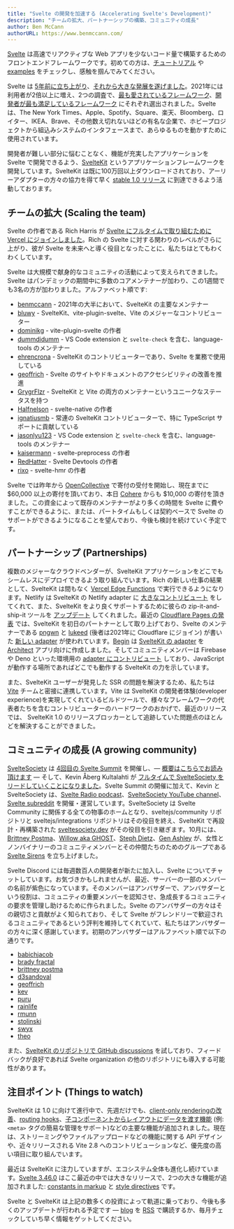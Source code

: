 ```yaml
---
title: "Svelte の開発を加速する (Accelerating Svelte's Development)"
description: "チームの拡大、パートナーシップの構築、コミュニティの成長"
author: Ben McCann
authorURL: https://www.benmccann.com/
---
```


[Svelte](/) は高速でリアクティブな Web アプリを少ないコード量で構築するためのフロントエンドフレームワークです。初めての方は、[チュートリアル](/tutorial) や [examples](/examples) をチェックし、感触を掴んでみてください。

Svelte は [5年前に立ち上がり](https://news.ycombinator.com/item?id=13069841)、[それから大きな発展を遂げました](https://www.youtube.com/watch?v=YeY5M29-WcY)。2021年には利用者が2倍以上に増え、2つの調査で、[最も愛されているフレームワーク](https://insights.stackoverflow.com/survey/2021#section-most-loved-dreaded-and-wanted-web-frameworks)、[開発者が最も満足しているフレームワーク](https://2020.stateofjs.com/en-US/technologies/front-end-frameworks/) にそれぞれ選出されました。Svelte は、The New York Times、Apple、Spotify、Square、楽天、Bloomberg、ロイター、IKEA、Brave、その他数え切れないほどの有名な企業で、ホビープロジェクトから組込みシステムのインタフェースまで、あらゆるものを動かすために使用されています。

開発者が難しい部分に悩むことなく、機能が充実したアプリケーションを Svelte で開発できるよう、[SvelteKit](https://kit.svelte.jp/) というアプリケーションフレームワークを開発しています。SvelteKit は既に100万回以上ダウンロードされており、アーリーアダプターの方々の協力を得て早く [stable 1.0 リリース](https://github.com/sveltejs/kit/issues?q=is%3Aopen+is%3Aissue+milestone%3A1.0) に到達できるよう活動しております。

## チームの拡大 (Scaling the team)

Svelte の作者である Rich Harris が [Svelte にフルタイムで取り組むために Vercel にジョインしました](https://vercel.com/blog/vercel-welcomes-rich-harris-creator-of-svelte)。Rich の Svelte に対する関わりのレベルがさらに上がり、彼が Svelte を未来へと導く役目となったことに、私たちはとてもわくわくしています。

Svelte は大規模で献身的なコミュニティの活動によって支えられてきました。Svelte はパンデミックの期間中に多数のコアメンテナーが加わり、この1週間でも3名の方が加わりました。アルファベット順です:

- [benmccann](https://github.com/benmccann) - 2021年の大半において、SvelteKit の主要なメンテナー
- [bluwy](https://github.com/bluwy) - SvelteKit、vite-plugin-svelte、Vite のメジャーなコントリビューター
- [dominikg](https://github.com/dominikg) - vite-plugin-svelte の作者
- [dummdidumm](https://github.com/dummdidumm) - VS Code extension と `svelte-check` を含む、language-tools のメンテナー
- [ehrencrona](https://github.com/ehrencrona) - SvelteKit のコントリビューターであり、Svelte を業務で使用している
- [geoffrich](https://github.com/geoffrich) - Svelte のサイトやドキュメントのアクセシビリティの改善を推進
- [GrygrFlzr](https://github.com/GrygrFlzr) - SvelteKit と Vite の両方のメンテナーというユニークなステータスを持つ
- [Halfnelson](https://github.com/Halfnelson) - svelte-native の作者
- [ignatiusmb](https://github.com/ignatiusmb) - 常連の SvelteKit コントリビューターで、特に TypeScript サポートに貢献している
- [jasonlyu123](https://github.com/jasonlyu123) - VS Code extension と `svelte-check` を含む、language-tools のメンテナー
- [kaisermann](https://github.com/kaisermann) - svelte-preprocess の作者
- [RedHatter](https://github.com/RedHatter) - Svelte Devtools の作者
- [rixo](https://github.com/rixo) - svelte-hmr の作者

Svelte では昨年から [OpenCollective](https://opencollective.com/svelte) で寄付の受付を開始し、現在までに $60,000 以上の寄付を頂いており、本日 [Cohere](https://cohere.ai/) からも $10,000 の寄付を頂きました。この資金によって既存のメンテナーがより多くの時間を Svelte に費やすことができるように、または、パートタイムもしくは契約ベースで Svelte のサポートができるようになることを望んでおり、今後も検討を続けていく予定です。

## パートナーシップ (Partnerships)

複数のメジャーなクラウドベンダーが、SvelteKit アプリケーションをどこでもシームレスにデプロイできるよう取り組んでいます。Rich の新しい仕事の結果として、SvelteKit は間もなく [Vercel Edge Functions](https://vercel.com/features/edge-functions) で実行できるようになります。Netlify は SvelteKit の Netlify adapter に [大きなコントリビュート](https://github.com/sveltejs/kit/pull/2113) をしてくれて、また、SvelteKit をより良くサポートするために彼らの zip-it-and-ship-it ツールを [アップデート](https://github.com/dependents/node-precinct/pull/88) してくれました。最近の [Cloudflare Pages の発表](https://blog.cloudflare.com/cloudflare-pages-goes-full-stack/) では、SvelteKit を初日のパートナーとして取り上げており、Svelte のメンテナーである [pngwn](https://twitter.com/evilpingwin) と [lukeed](https://twitter.com/lukeed05) (後者は2021年に Cloudflare にジョイン) が書いた [新しい adapter](https://github.com/sveltejs/kit/tree/master/packages/adapter-cloudflare) が使われています。[Begin](https://begin.com) は [SvelteKit の adapter](https://github.com/architect/sveltekit-adapter) を [Architect](https://arc.codes) アプリ向けに作成しました。そしてコミュニティメンバーは Firebase や Deno といった環境用の [adapter にコントリビュート](https://sveltesociety.dev/packages?category=sveltekit-adapters) しており、JavaScript が動作する場所であればどこでも動作する SvelteKit の力を示しています。

また、SvelteKit ユーザーが発見した SSR の問題を解決するため、私たちは [Vite](https://vitejs.dev) チームと密接に連携しています。Vite は SvelteKit 
の開発者体験(developer experience)を実現してくれているビルドツールで、様々なフレームワークの代表者たちを含むコントリビューターのハードワークのおかげで、最近のリリースでは、 SvelteKit 1.0 のリリースブロッカーとして追跡していた問題点のほとんどを解決することができました。

## コミュニティの成長 (A growing community)

[SvelteSociety](https://sveltesociety.dev/) は [4回目の Svelte Summit](https://sveltesummit.com/) を開催し、— [概要はこちらでお読み頂けます](https://svelte.jp/blog/whats-new-in-svelte-december-2021#what-happened-at-svelte-summit) — そして、Kevin Åberg Kultalahti が [フルタイムで SvelteSociety をリードしていくことになりました](https://twitter.com/kevmodrome/status/1463151477174714373)。Svelte Summit の開催に加えて、Kevin と SvelteSociety は、[Svelte Radio podcast](https://www.svelteradio.com/)、[SvelteSociety YouTube channel](https://www.youtube.com/SvelteSociety)、[Svelte subreddit](https://www.reddit.com/r/sveltejs) を開催・運営しています。SvelteSociety は Svelte Community に関係する全ての物事のホームとなり、sveltejs/community リポジトリと sveltejs/integrations リポジトリはその役目を終え、SvelteKit で再設計・再構築された [sveltesociety.dev](https://sveltesociety.dev/) がその役目を引き継ぎます。10月には、[Brittney Postma](https://github.com/brittneypostma)、[Willow aka GHOST](https://ghostdev.xyz)、[Steph Dietz](https://github.com/StephDietz)、[Gen Ashley](https://twitter.com/coderinheels) が、女性とノンバイナリーのコミュニティメンバーとその仲間たちのためのグループである [Svelte Sirens](https://sveltesirens.dev/) を立ち上げました。

Svelte Discord には毎週数百人の開発者が新たに加入し、Svelte についてチャットしています。お気づきかもしれませんが、最近、サーバーの一部のメンバーの名前が紫色になっています。そのメンバーはアンバサダーで、アンバサダーという役割は、コミュニティの重要メンバーを認知させ、急成長するコミュニティの要求を管理し助けるために作られました。Svelte のアンバサダーの方々はその親切さと貢献がよく知られており、そして Svelte がフレンドリーで歓迎されるコミュニティであるという評判を維持してくれていて、私たちはアンバサダーの方々に深く感謝しています。初期のアンバサダーはアルファベット順で以下の通りです。

- [babichjacob](https://github.com/babichjacob)
- [brady fractal](https://github.com/FractalHQ)
- [brittney postma](https://github.com/brittneypostma)
- [d3sandoval](https://github.com/d3sandoval)
- [geoffrich](https://github.com/geoffrich)
- [kev](https://github.com/kevmodrome)
- [puru](https://github.com/PuruVJ)
- [rainlife](https://github.com/stephane-vanraes)
- [rmunn](https://github.com/rmunn)
- [stolinski](https://github.com/stolinski)
- [swyx](https://github.com/sw-yx)
- [theo](https://github.com/theo-steiner)

また、[SvelteKit のリポジトリで GitHub discussions](https://github.com/sveltejs/kit/discussions) を試しており、フィードバックが良好であれば Svelte organization の他のリポジトリにも導入する可能性があります。

## 注目ポイント (Things to watch)

SvelteKit は 1.0 に向けて進行中で、先週だけでも、[client-only renderingの改善](https://github.com/sveltejs/kit/pull/2804)、[routing hooks](https://github.com/sveltejs/kit/pull/3293)、[子コンポーネントからレイアウトにデータを渡す機能](https://github.com/sveltejs/kit/pull/3252) (例: `<meta>` タグの簡易な管理をサポート)などの主要な機能が追加されました。現在は、ストリーミングやファイルアップロードなどの機能に関する API デザインや、近々リリースされる Vite 2.8 へのコントリビューションなど、優先度の高い項目に取り組んでいます。

最近は SvelteKit に注力していますが、エコシステム全体も進化し続けています。[Svelte 3.46.0](https://github.com/sveltejs/svelte/blob/master/CHANGELOG.md#3460) はここ最近の中では大きなリリースで、2つの大きな機能が追加されました: [constants in markup](https://github.com/sveltejs/rfcs/blob/master/text/0007-markup-constants.md) と [style directives](https://github.com/sveltejs/rfcs/blob/master/text/0008-style-directives.md) です。

Svelte と SvelteKit は上記の数多くの投資によって軌道に乗っており、今後も多くのアップデートが行われる予定です — [blog](/blog) を [RSS](https://svelte.dev/blog/rss.xml) で購読するか、毎月チェックしていち早く情報をゲットしてください。
